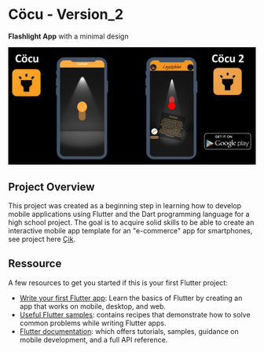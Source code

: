 # Cöcu - Version_2

**Flashlight App** with a minimal design

![Alt text](design/coecu.png)

## Project Overview

This project was created as a beginning step in learning how to develop mobile applications using Flutter and the Dart programming language for a high school project. The goal is to acquire solid skills to be able to 
create an interactive mobile app template for an "e-commerce" app for smartphones, see project here [Çik](https://github.com/Leyiztokvan/cik_app).


## Ressource

A few resources to get you started if this is your first Flutter project:

- [Write your first Flutter app](https://flutter.dev/docs/get-started/codelab): Learn the basics of Flutter by creating an app that works on mobile, desktop, and web.
- [Useful Flutter samples](https://flutter.dev/docs/cookbook): contains recipes that demonstrate how to solve common problems while writing Flutter apps.
- [Flutter documentation](https://flutter.dev/docs): which offers tutorials,
samples, guidance on mobile development, and a full API reference.
